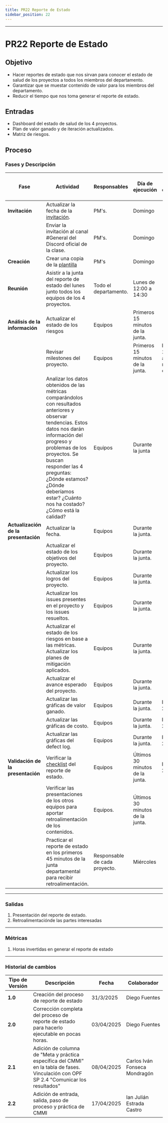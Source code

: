 ```yaml
---
title: PR22 Reporte de Estado
sidebar_position: 22
---
```


---

# PR22 Reporte de Estado

## Objetivo

- Hacer reportes de estado que nos sirvan para conocer el estado de salud de los proyectos a todos los miembros del departamento.
- Garantizar que se muestar contenido de valor para los miembros del departamento.
- Reducir el tiempo que nos toma generar el reporte de estado.

## Entradas

- Dashboard del estado de salud de los 4 proyectos.
- Plan de valor ganado y de iteración actualizados.
- Matriz de riesgos.

## Proceso

### Fases y Descripción

| Fase                                | Actividad                                                                                                                                                                                              | Responsables                     | Día de ejecución | Meta y práctica específica del CMMI |
| ----------------------------------- | ------------------------------------------------------------------------------------------------------------------------------------------------------------------------------------------------------ | -------------------------------- | ---------------- | ----------------------------------- |
| **Invitación**                      | Actualizar la fecha de la [invitación](https://www.canva.com/design/DAGjckcb6PU/07croDD71JkA1IXMmCwCJg/edit?utm_content=DAGjckcb6PU&utm_campaign=designshare&utm_medium=link2&utm_source=sharebutton). | PM's.                            | Domingo          |
|                                     | Enviar la invitación al canal #General del Discord oficial de la clase. | PM's.                            | Domingo          |
| **Creación**  | Crear una copia de la [plantilla](https://www.canva.com/design/DAGjbEDjp00/0OWUTXZrhELqB7nTOjtClA/edit?utm_content=DAGjbEDjp00&utm_campaign=designshare&utm_medium=link2&utm_source=sharebutton)       | PM's        | Domingo    |
| **Reunión**  | Asistir a la junta del reporte de estado del lunes junto todos los equipos de los 4 proyectos.       | Todo el departamento.  | Lunes de 12:00 a 14:30  |
| **Análisis de la información** | Actualizar el estado de los riesgos  | Equipos | Primeros 15 minutos de la junta. |
|                                    | Revisar milestones del proyecto.  | Equipos | Primeros 15 minutos de la junta. | **PMC SP 1.7** (Llevar a cabo las revisiones de hitos) |
|                                    | Analizar los datos obtenidos de las métricas comparándolos con resultados anteriores y observar tendencias. Estos datos nos darán información del progreso y problemas de los proyectos. Se buscan responder las 4 preguntas: ¿Dónde estamos? ¿Dónde deberíamos estar? ¿Cuánto nos ha costado? ¿Cómo está la calidad? | Equipos | Durante la junta | |
| **Actualización de la presentación** | Actualizar la fecha.  | Equipos | Durante la junta.  |
|                                     | Actualizar el estado de los objetivos del proyecto.  | Equipos    | Durante la junta.  |
|                                     | Actualizar los logros del proyecto.    | Equipos   | Durante la junta.  |
|                                     | Actualizar los issues presentes en el proyecto y los issues resueltos.| Equipos   | Durante la junta.  |
|                                     | Actualizar el estado de los riesgos en base a las métricas. Actualizar los planes de mitigación aplicados. | Equipos   | Durante la junta.  |
|                                     | Actualizar el avance esperado del proyecto. | Equipos   | Durante la junta.  |
|                                     | Actualizar las gráficas de valor ganado. | Equipos    | Durante la junta.  | **MA, SP 2.4** |
|                                     | Actualizar las gráficas de costo.        | Equipos   | Durante la junta.  | **MA, SP 2.4**   |
|                                     | Actualizar las gráficas del defect log.        | Equipos   | Durante la junta.  | **MA, SP 2.4**   |
| **Validación de la presentación**   | Verificar la [checklist](https://docs.google.com/document/d/1skvIHlFhoJjGSoHj_fZ98gRAkRll7O8zY8Facau6crE/edit?usp=sharing) del reporte de estado.   | Equipos   | Últimos 30 minutos de la junta.          | **MA, SP 2.4**  |
|                     | Verificar las presentaciones de los otros equipos para aportar retroalimentación de los contenidos.   | Equipos.    | Últimos 30 minutos de la junta.          |  |
|                                     | Practicar el reporte de estado en los primeros 45 minutos de la junta departamental para recibir retroalimentación. | Responsable de cada proyecto.    | Miércoles |

---

### Salidas

1. Presentación del reporte de estado.
2. Retroalimentaciónde las partes interesadas

---

### Métricas

1. Horas invertidas en generar el reporte de estado

---

### Historial de cambios

| **Tipo de Versión** | **Descripción**                                                                                                                         | **Fecha**  | **Colaborador**               |
| ------------------- | --------------------------------------------------------------------------------------------------------------------------------------- | ---------- | ----------------------------- |
| **1.0**             | Creación del proceso de reporte de estado                                                                                               | 31/3/2025  | Diego Fuentes                 |
| **2.0**             | Corrección completa del proceso de reporte de estado para hacerlo ejecutable en pocas horas.                                            | 03/04/2025 | Diego Fuentes                 |
| **2.1**             | Adición de columna de "Meta y práctica específica del CMMI" en la tabla de fases. Vinculación con OPF SP 2.4 "Comunicar los resultados" | 08/04/2025 | Carlos Iván Fonseca Mondragón |
| **2.2**             | Adición de entrada, salida, paso de proceso y práctica de CMMI | 17/04/2025 | Ian Julián Estrada Castro |
